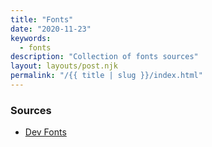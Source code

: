 ```yaml
---
title: "Fonts"
date: "2020-11-23"
keywords:
  - fonts
description: "Collection of fonts sources"
layout: layouts/post.njk
permalink: "/{{ title | slug }}/index.html"
---
```


### Sources

* [Dev Fonts](https://devfonts.gafi.dev/)
